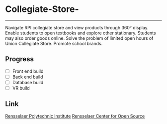 # Collegiate-Store-
-----------
Navigate RPI collegiate store and view products through 360° display.
Enable students to open textbooks and explore other stationary.
Students may also order goods online. 
Solve the problem of limited open hours of Union Collegiate Store. 
Promote school brands.

## Progress
- [ ] Front end build
- [ ] Back end build
- [ ] Database build
- [ ] VR build

## Link
[Rensselaer Polytechnic Institute](http://rpi.edu/)
[Rensselaer Center for Open Source](https://rcos.io/)
